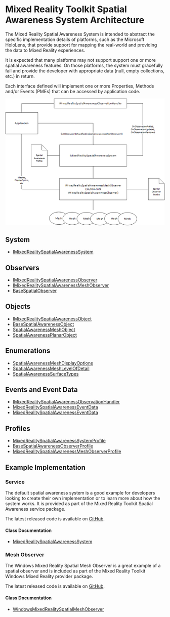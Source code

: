 # Mixed Reality Toolkit Spatial Awareness System Architecture

The Mixed Reality Spatial Awareness System is intended to abstract the specific implementation details of platforms, such as the Microsoft HoloLens, that provide support for mapping the real-world and providing the data to Mixed Reality experiences.

It is expected that many platforms may not support support one or more spatial awareness features. On those platforms, the system must gracefully fail and provide the developer with appropriate data (null, empty collections, etc.) in return.

Each interface defined will implement one or more Properties, Methods and/or Events (PMEs) that can be accessed by application code.

<img src="../../../External/ReadMeImages/SpatialAwareness/SpatialAwarenessSystemArchitecture.png">

## System

- [IMixedRealitySpatialAwarenessSystem](xref:Microsoft.MixedReality.Toolkit.SpatialAwareness.IMixedRealitySpatialAwarenessSystem)

## Observers

- [IMixedRealitySpatialAwarenessObserver](xref:Microsoft.MixedReality.Toolkit.SpatialAwareness.IMixedRealitySpatialAwarenessObserver)
- [IMixedRealitySpatialAwarenessMeshObserver](xref:Microsoft.MixedReality.Toolkit.SpatialAwareness.IMixedRealitySpatialAwarenessMeshObserver)
- [BaseSpatialObserver](xref:Microsoft.MixedReality.Toolkit.SpatialAwareness.BaseSpatialObserver)

## Objects

- [IMixedRealitySpatialAwarenessObject](xref:Microsoft.MixedReality.Toolkit.SpatialAwareness.IMixedRealitySpatialAwarenessObject)
- [BaseSpatialAwarenessObject](xref:Microsoft.MixedReality.Toolkit.SpatialAwareness.BaseSpatialAwarenessObject)
- [SpatialAwarenessMeshObject](xref:Microsoft.MixedReality.Toolkit.SpatialAwareness.SpatialAwarenessMeshObject)
- [SpatialAwarenessPlanarObject](xref:Microsoft.MixedReality.Toolkit.SpatialAwareness.SpatialAwarenessPlanarObject)


## Enumerations

- [SpatialAwarenessMeshDisplayOptions](xref:Microsoft.MixedReality.Toolkit.SpatialAwareness.SpatialAwarenessMeshDisplayOptions)
- [SpatialAwarenessMeshLevelOfDetail](xref:Microsoft.MixedReality.Toolkit.SpatialAwareness.SpatialAwarenessMeshLevelOfDetail)
- [SpatialAwarenessSurfaceTypes](xref:Microsoft.MixedReality.Toolkit.SpatialAwareness.SpatialAwarenessSurfaceTypes)


## Events and Event Data

- [IMixedRealitySpatialAwarenessObservationHandler<T>](xref:Microsoft.MixedReality.Toolkit.SpatialAwareness.IMixedRealitySpatialAwarenessObservationHandler`1)
- [MixedRealitySpatialAwarenessEventData](xref:Microsoft.MixedReality.Toolkit.SpatialAwareness.MixedRealitySpatialAwarenessEventData)
- [MixedRealitySpatialAwarenessEventData<T>](xref:Microsoft.MixedReality.Toolkit.SpatialAwareness.MixedRealitySpatialAwarenessEventData`1)

## Profiles

- [MixedRealitySpatialAwarenessSystemProfile](xref:Microsoft.MixedReality.Toolkit.SpatialAwareness.MixedRealitySpatialAwarenessSystemProfile)
- [BaseSpatialAwarenessObserverProfile](xref:Microsoft.MixedReality.Toolkit.SpatialAwareness.BaseSpatialAwarenessObserverProfile)
- [MixedRealitySpatialAwarenessMeshObserverProfile](xref:Microsoft.MixedReality.Toolkit.SpatialAwareness.MixedRealitySpatialAwarenessMeshObserverProfile)

## Example Implementation

### Service

The default spatial awareness system is a good example for developers looking to create their own implementation or to learn more about how the system works. It is provided as part of the Mixed Reality Toolkit Spatial Awareness service package. 

The latest released code is available on [GitHub](https://github.com/Microsoft/MixedRealityToolkit-Unity/blob/mrtk_release/Assets/MixedRealityToolkit.Services/SpatialAwarenessSystem/MixedRealitySpatialAwarenessSystem.cs).

#### Class Documentation

- [MixedRealitySpatialAwarenessSystem](xref:Microsoft.MixedReality.Toolkit.SpatialAwareness.MixedRealitySpatialAwarenessSystem)


### Mesh Observer

The Windows Mixed Reality Spatial Mesh Observer is a great example of a spatial  observer and is included as part of the Mixed Reality Toolkit Windows Mixed Reality provider package. 

The latest released code is available on [GitHub](https://github.com/Microsoft/MixedRealityToolkit-Unity/tree/mrtk_release/Assets/MixedRealityToolkit.Providers/WindowsMixedReality).

#### Class Documentation

- [WindowsMixedRealitySpatialMeshObserver](xref:Microsoft.MixedReality.Toolkit.WindowsMixedReality.SpatialAwareness.WindowsMixedRealitySpatialMeshObserver)

